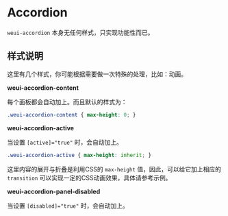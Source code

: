 # Accordion

`weui-accordion` 本身无任何样式，只实现功能性而已。

## 样式说明

这里有几个样式，你可能根据需要做一次特殊的处理，比如：动画。

**weui-accordion-content**

每个面板都会自动加上。而且默认的样式为：

```css
.weui-accordion-content { max-height: 0; }
```

**weui-accordion-active**

当设置 `[active]="true"` 时，会自动加上。

```css
.weui-accordion-active { max-height: inherit; }
```

这里内容的展开与折叠是利用CSS的 `max-height` 值，因此，可以给它加上相应的 `transition` 可以实现一定的CSS动画效果，具体请参考示例。

**weui-accordion-panel-disabled**

当设置 `[disabled]="true"` 时，会自动加上。
